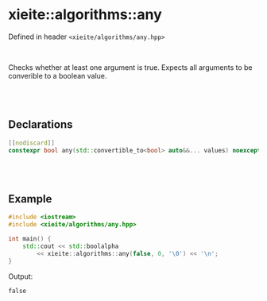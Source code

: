 # xieite::algorithms::any
Defined in header `<xieite/algorithms/any.hpp>`

<br/>

Checks whether at least one argument is true. Expects all arguments to be converible to a boolean value.

<br/><br/>

## Declarations
```cpp
[[nodiscard]]
constexpr bool any(std::convertible_to<bool> auto&&... values) noexcept;
```

<br/><br/>

## Example
```cpp
#include <iostream>
#include <xieite/algorithms/any.hpp>

int main() {
	std::cout << std::boolalpha
		<< xieite::algorithms::any(false, 0, '\0') << '\n';
}
```
Output:
```
false
```
